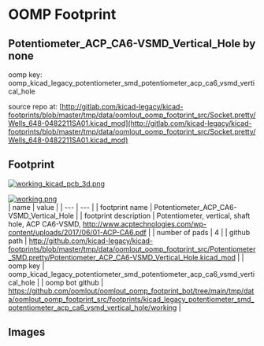 # OOMP Footprint  
## Potentiometer_ACP_CA6-VSMD_Vertical_Hole  by none  
  
oomp key: oomp_kicad_legacy_potentiometer_smd_potentiometer_acp_ca6_vsmd_vertical_hole  
  
source repo at: [http://gitlab.com/kicad-legacy/kicad-footprints/blob/master/tmp/data/oomlout_oomp_footprint_src/Socket.pretty/Wells_648-0482211SA01.kicad_mod](http://gitlab.com/kicad-legacy/kicad-footprints/blob/master/tmp/data/oomlout_oomp_footprint_src/Socket.pretty/Wells_648-0482211SA01.kicad_mod)  
## Footprint  
  
[![working_kicad_pcb_3d.png](working_kicad_pcb_3d_600.png)](working_kicad_pcb_3d.png)  
  
[![working.png](working_600.png)](working.png)  
| name | value | 
| --- | --- | 
| footprint name | Potentiometer_ACP_CA6-VSMD_Vertical_Hole | 
| footprint description | Potentiometer, vertical, shaft hole, ACP CA6-VSMD, http://www.acptechnologies.com/wp-content/uploads/2017/06/01-ACP-CA6.pdf | 
| number of pads | 4 | 
| github path | http://github.com/kicad-legacy/kicad-footprints/blob/master/tmp/data/oomlout_oomp_footprint_src/Potentiometer_SMD.pretty/Potentiometer_ACP_CA6-VSMD_Vertical_Hole.kicad_mod | 
| oomp key | oomp_kicad_legacy_potentiometer_smd_potentiometer_acp_ca6_vsmd_vertical_hole | 
| oomp bot github | https://github.com/oomlout/oomlout_oomp_footprint_bot/tree/main/tmp/data/oomlout_oomp_footprint_src/footprints/kicad_legacy_potentiometer_smd_potentiometer_acp_ca6_vsmd_vertical_hole/working | 
## Images  
